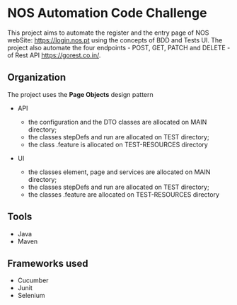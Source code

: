 # NOS Automation Code Challenge
This project aims to automate the register and the entry page of NOS webSite: https://login.nos.pt using the concepts of BDD and Tests UI. 
The project also automate the four endpoints - POST, GET, PATCH and DELETE - of Rest API https://gorest.co.in/.

## Organization
The project uses the **Page Objects** design pattern
* API
  * the configuration and the DTO classes are allocated on MAIN directory;
  * the classes stepDefs and run are allocated on TEST directory;
  * the class .feature is allocated on TEST-RESOURCES directory

* UI
  * the classes element, page and services are allocated on MAIN directory;
  * the classes stepDefs and run are allocated on TEST directory;
  * the classes .feature are allocated on TEST-RESOURCES directory

## Tools
* Java
* Maven


## Frameworks used
* Cucumber
* Junit
* Selenium

